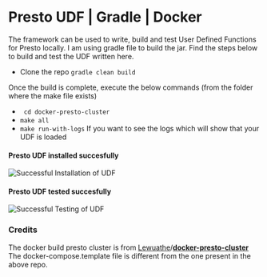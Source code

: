 # Presto UDF | Gradle | Docker

The framework can be used to write, build and test User Defined Functions for Presto locally. I am using gradle file to build the jar. Find the steps below to build and test the UDF written here.
- Clone the repo
  ``` gradle clean build ```

Once the build is complete, execute the below commands (from the folder where the make file exists)
- ```  cd docker-presto-cluster ```
- ``` make all ```
- ``` make run-with-logs ``` If you want to see the logs which will show that your UDF is loaded

#### Presto UDF installed succesfully
![Successful Installation of UDF](http://i63.tinypic.com/2hicnec.jpg)

#### Presto UDF tested succesfully
![Successful Testing of UDF](https://media.giphy.com/media/If0etk7IQZL9aExA2q/giphy.gif)


### Credits
The docker build presto cluster is from  [Lewuathe](https://github.com/Lewuathe)/**[docker-presto-cluster](https://github.com/Lewuathe/docker-presto-cluster)** 
The docker-compose.template file is different from the one present in the above repo.
